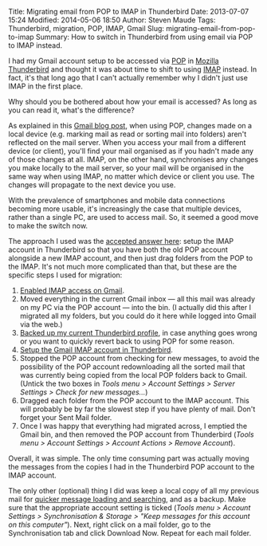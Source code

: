 Title: Migrating email from POP to IMAP in Thunderbird
Date: 2013-07-07 15:24
Modified: 2014-05-06 18:50
Author: Steven Maude
Tags: Thunderbird, migration, POP, IMAP, Gmail
Slug: migrating-email-from-pop-to-imap
Summary: How to switch in Thunderbird from using email via POP to IMAP instead.

I had my Gmail account setup to be accessed via
[POP](https://en.wikipedia.org/wiki/Post_Office_Protocol) in [Mozilla
Thunderbird](http://www.mozilla.org/en-GB/thunderbird/) and thought it
was about time to shift to using
[IMAP](https://en.wikipedia.org/wiki/Internet_Message_Access_Protocol)
instead. In fact, it's that long ago that I can't actually remember why
I didn't just use IMAP in the first place.

Why should you be bothered about how your email is accessed? As long as
you can read it, what's the difference?

As explained in this [Gmail blog
post](http://gmailblog.blogspot.com/2008/05/getting-gmail-anywhere-imap-versus-pop.html),
when using POP, changes made on a local device (e.g. marking mail as
read or sorting mail into folders) aren't reflected on the mail server.
When you access your mail from a different device (or client), you'll
find your mail organised as if you hadn't made any of those changes at
all. IMAP, on the other hand, synchronises any changes you make locally
to the mail server, so your mail will be organised in the same way when
using IMAP, no matter which device or client you use. The changes will
propagate to the next device you use.

With the prevalence of smartphones and mobile data connections becoming
more usable, it's increasingly the case that multiple devices, rather
than a single PC, are used to access mail. So, it seemed a good move to
make the switch now.

The approach I used was the [accepted answer
here](http://superuser.com/questions/317274/convert-a-gmail-account-from-pop-to-imap-and-keep-folder-structure):
setup the IMAP account in Thunderbird so that you have both the old POP
account alongside a new IMAP account, and then just drag folders from
the POP to the IMAP. It's not much more complicated than that, but these
are the specific steps I used for migration:

1. [Enabled IMAP access on
Gmail](https://support.google.com/mail/answer/77695).
2. Moved everything in the current Gmail inbox — all this mail was
already on my PC via the POP account — into the bin. (I actually did
this after I migrated all my folders, but you could do it here while
logged into Gmail via the web.)
3. [Backed up my current Thunderbird
profile](http://kb.mozillazine.org/Profile_backup), in case anything
goes wrong or you want to quickly revert back to using POP for some
reason.
4. [Setup the Gmail IMAP account in
Thunderbird](https://support.mozillamessaging.com/en-US/kb/thunderbird-and-gmail).
5. Stopped the POP account from checking for new messages, to avoid the
possibility of the POP account redownloading all the sorted mail that
was currently being copied from the local POP folders back to Gmail.
(Untick the two boxes in *Tools menu \> Account Settings \> Server
Settings \> Check for new messages...*)
6. Dragged each folder from the POP account to the IMAP account. This
will probably be by far the slowest step if you have plenty of mail.
Don't forget your Sent Mail folder.
7. Once I was happy that everything had migrated across, I emptied the
Gmail bin, and then removed the POP account from Thunderbird (*Tools
menu \> Account Settings \> Account Actions \> Remove Account*).

Overall, it was simple. The only time consuming part was actually moving
the messages from the copies I had in the Thunderbird POP account to the
IMAP account.

The only other (optional) thing I did was keep a local copy of all my
previous mail for [quicker message loading and
searching](https://support.mozillamessaging.com/en-US/kb/imap-synchronization#w_benefits-of-imap),
and as a backup. Make sure that the appropriate account setting is
ticked (*Tools menu \> Account Settings \> Synchronisation & Storage \>
"Keep messages for this account on this computer"*). Next, right click
on a mail folder, go to the Synchronisation tab and click Download Now.
Repeat for each mail folder.
